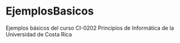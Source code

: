 # EjemplosBasicos
Ejemplos básicos del curso CI-0202 Principios de Informática de la Universidad de Costa Rica
